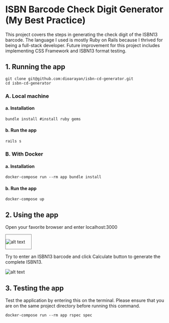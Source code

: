 <h1>ISBN Barcode Check Digit Generator <br>(My Best Practice)</h1>

This project covers the steps in generating the check digit of the ISBN13 barcode. The language I used is mostly Ruby on Rails because I thrived for being a full-stack developer. Future improvement for this project includes implementing CSS Framework and ISBN13 format testing.


<h2>1. Running the app</h2>

```
git clone git@github.com:dioarayan/isbn-cd-generator.git
cd isbn-cd-generator
```

<h3> A. Local machine </h3>

<h4> a. Installation</h4>

```
bundle install #install ruby gems
```

<h4> b. Run the app</h4>

``` 
rails s
```

<h3> B. With Docker </h3>

<h4> a. Installation</h4>

```
docker-compose run --rm app bundle install
```

<h4> b. Run the app</h4>

``` 
docker-compose up
```

<h2>2. Using the app</h2>

<p>Open your favorite browser and enter localhost:3000</p>

<div style="width:80px ; height:auto; border: 1px solid gray;">

  ![alt text](../assets/2023-08-18_16-30-35.png?raw=true)

</div>

<p>Try to enter an ISBN13 barcode and click Calculate button to generate the complete ISBN13.</p>

<div style="width:80px ; height:auto, border: 1px solid gray;">

  ![alt text](../assets/2023-08-18_16-31-10.png?raw=true)

</div>

<h2>3. Testing the app </h2>

Test the application by entering this on the terminal. Please ensure that you are on the same project directory before running this command.

```
docker-compose run --rm app rspec spec
```

